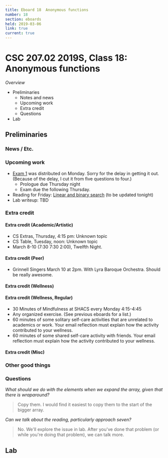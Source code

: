 ```yaml
---
title: Eboard 18  Anonymous functions
number: 18
section: eboards
held: 2019-03-06
link: true
current: true
---
```

CSC 207.02 2019S, Class 18:  Anonymous functions
================================================

_Overview_

* Preliminaries
    * Notes and news
    * Upcoming work
    * Extra credit
    * Questions
* Lab

Preliminaries
-------------

### News / Etc.

### Upcoming work

* [Exam 1](../exams/exam01) was distributed on Monday. Sorry for the delay 
  in getting it out.  (Because of the delay, I cut it from five questions
  to four.)
    * Prologue due Thursday night
    * Exam due the following Thursday.
* Reading for Friday: 
  [Linear and binary search](../readings/searching)
  (to be updated tonight)
* Lab writeup: TBD

### Extra credit

#### Extra credit (Academic/Artistic)

* CS Extras, Thursday, 4:15 pm: Unknown topic
* CS Table, Tuesday, noon: Unknown topic
* March 8-10 (7:30 7:30 2:00), Twelfth Night.  

#### Extra credit (Peer)

* Grinnell Singers March 10 at 2pm.  With Lyra Baroque Orchestra.
  Should be really awesome.

#### Extra credit (Wellness)

#### Extra credit (Wellness, Regular)

* 30 Minutes of Mindfulness at SHACS every Monday 4:15-4:45
* Any organized exercise.  (See previous eboards for a list.)
* 60 minutes of some solitary self-care activities that are unrelated to 
  academics or work.  Your email reflection must explain how
  the activity contributed to your wellness.
* 60 minutes of some shared self-care activity with friends.  Your email 
  reflection must explain how the activity contributed to your wellness.

#### Extra credit (Misc)

### Other good things

### Questions

_What should we do with the elements when we expand the array, given that there is wraparound?_

> Copy them.  I would find it easiest to copy them to the start of the bigger array.

_Can we talk about the reading, particularly approach seven?_

> No.  We'll explore the issue in lab.  After you've done that problem
  (or while you're doing that problem), we can talk more.

Lab
---

